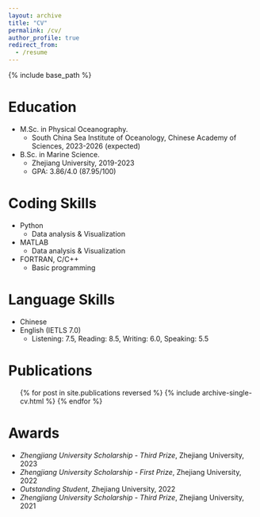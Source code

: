 ```yaml
---
layout: archive
title: "CV"
permalink: /cv/
author_profile: true
redirect_from:
  - /resume
---
```

{% include base_path %}

Education
=========

* M.Sc. in Physical Oceanography.
  * South China Sea Institute of Oceanology, Chinese Academy of Sciences, 2023-2026 (expected)
* B.Sc. in Marine Science.
  * Zhejiang University, 2019-2023
  * GPA: 3.86/4.0 (87.95/100)

<!-- Work experience
======
* Spring 2024: Academic Pages Collaborator
  * GitHub University
  * Duties includes: Updates and improvements to template
  * Supervisor: The Users

* Fall 2015: Research Assistant
  * GitHub University
  * Duties included: Merging pull requests
  * Supervisor: Professor Hub

* Summer 2015: Research Assistant
  * GitHub University
  * Duties included: Tagging issues
  * Supervisor: Professor Git -->

Coding Skills
=============

* Python
  * Data analysis & Visualization
* MATLAB
  * Data analysis & Visualization
* FORTRAN, C/C++
  * Basic programming

Language Skills
===============

* Chinese
* English (IETLS 7.0)
  * Listening: 7.5, Reading: 8.5, Writing: 6.0, Speaking: 5.5

Publications
============

<ul>{% for post in site.publications reversed %}
    {% include archive-single-cv.html %}
  {% endfor %}</ul>

<!-- Talks
======
  <ul>{% for post in site.talks reversed %}
    {% include archive-single-talk-cv.html  %}
  {% endfor %}</ul> -->

<!-- Teaching
======
  <ul>{% for post in site.teaching reversed %}
    {% include archive-single-cv.html %}
  {% endfor %}</ul> -->

<!-- Service and leadership
======
* Currently signed in to 43 different slack teams -->

Awards
======

* *Zhengjiang University Scholarship - Third Prize*, Zhejiang University, 2023
* *Zhengjiang University Scholarship - First Prize*, Zhejiang University, 2022
* *Outstanding Student*, Zhejiang University, 2022
* *Zhengjiang University Scholarship - Third Prize*, Zhejiang University, 2021 